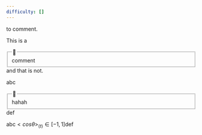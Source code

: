 ```yaml
---
difficulty: []
---
```

to comment.

This is a <fieldset class="inline"><legend class="small">💬</legend><div>comment</div></fieldset> and that is not.

abc<fieldset class="inline"><legend class="small">💬</legend>hahah</fieldset>def

abc$<cos\theta>_{(t)} \in [-1, 1]$def